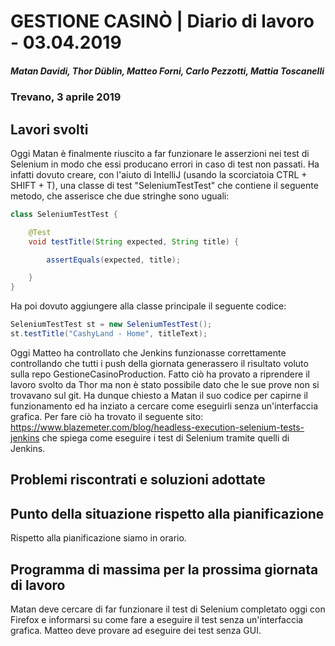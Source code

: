 # GESTIONE CASINÒ | Diario di lavoro - 03.04.2019
##### Matan Davidi, Thor Düblin, Matteo Forni, Carlo Pezzotti, Mattia Toscanelli
### Trevano, 3 aprile 2019

## Lavori svolti
Oggi Matan è finalmente riuscito a far funzionare le asserzioni nei test di Selenium in modo che essi producano errori in caso di test non passati. Ha infatti dovuto creare, con l'aiuto di IntelliJ (usando la scorciatoia CTRL + SHIFT + T), una classe di test "SeleniumTestTest" che contiene il seguente metodo, che asserisce che due stringhe sono uguali:
```java
class SeleniumTestTest {

    @Test
    void testTitle(String expected, String title) {

        assertEquals(expected, title);

    }
}
```

Ha poi dovuto aggiungere alla classe principale il seguente codice:
```java
SeleniumTestTest st = new SeleniumTestTest();
st.testTitle("CashyLand - Home", titleText);
```
Oggi Matteo ha controllato che Jenkins funzionasse correttamente controllando che tutti i push della giornata generassero il risultato voluto sulla repo GestioneCasinoProduction. Fatto ciò ha provato a riprendere il lavoro svolto da Thor ma non è stato possibile dato che le sue prove non si trovavano sul git. Ha dunque chiesto a Matan il suo codice per capirne il funzionamento ed ha inziato a cercare come eseguirli senza un'interfaccia grafica. Per fare ciò ha trovato il seguente sito: https://www.blazemeter.com/blog/headless-execution-selenium-tests-jenkins che spiega come eseguire i test di Selenium tramite quelli di Jenkins.

##  Problemi riscontrati e soluzioni adottate


##  Punto della situazione rispetto alla pianificazione
Rispetto alla pianificazione siamo in orario.

## Programma di massima per la prossima giornata di lavoro
Matan deve cercare di far funzionare il test di Selenium completato oggi con Firefox e informarsi su come fare a eseguire il test senza un'interfaccia grafica.
Matteo deve provare ad eseguire dei test senza GUI.
